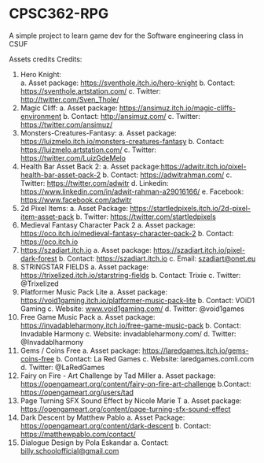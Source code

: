 # CPSC362-RPG
 A simple project to learn game dev for the Software engineering class in CSUF
 
 Assets credits
Credits:
1.	Hero Knight: 	
a.	Asset package: https://sventhole.itch.io/hero-knight
b.	Contact: https://sventhole.artstation.com/ 
c.	 Twitter: http://twitter.com/Sven_Thole/ 
2.	Magic Cliff: 
a.	Asset package: https://ansimuz.itch.io/magic-cliffs-environment
b.	Contact: http://ansimuz.com/ 
c.	 Twitter: https://twitter.com/ansimuz/ 
3.	Monsters-Creatures-Fantasy:
a.	Asset package: https://luizmelo.itch.io/monsters-creatures-fantasy
b.	Contact: https://luizmelo.artstation.com/ 
c.	Twitter: https://twitter.com/LuizGdeMelo
4.	Health Bar Asset Back 2:
a.	Asset package:https://adwitr.itch.io/pixel-health-bar-asset-pack-2
b.	Contact: https://adwitrahman.com/
c.	Twitter: https://twitter.com/adwitr
d.	Linkedin: https://www.linkedin.com/in/adwit-rahman-a29016166/
e.	Facebook: https://www.facebook.com/adwitr
5.	2d Pixel Items:
a.	Asset Package: https://startledpixels.itch.io/2d-pixel-item-asset-pack
b.	Twitter: https://twitter.com/startledpixels
6.	Medieval Fantasy Character Pack 2
a.	Asset package: https://oco.itch.io/medieval-fantasy-character-pack-2 
b.	Contact: https://oco.itch.io 
7.	https://szadiart.itch.io
a.	Asset package: https://szadiart.itch.io/pixel-dark-forest
b.	Contact: https://szadiart.itch.io 
c.	Email: szadiart@onet.eu 
8. STRINGSTAR FIELDS
a. Asset package: https://trixelized.itch.io/starstring-fields 
b. Contact: Trixie 
c. Twitter: @Trixelized  
8. Platformer Music Pack Lite
a. Asset package: https://void1gaming.itch.io/platformer-music-pack-lite 
b. Contact: VOiD1 Gaming
c. Website: www.void1gaming.com/
d. Twitter: @void1games
9. Free Game Music Pack
a. Asset package: https://invadableharmony.itch.io/free-game-music-pack 
b. Contact: Invadable Harmony 
c. Website: invadableharmony.com/ 
d. Twitter: @Invadablharmony 
10. Gems / Coins Free
a. Asset package: https://laredgames.itch.io/gems-coins-free 
b. Contact: La Red Games 
c. Website: laredgames.comli.com 
d. Twitter: @LaRedGames
11. Fairy on Fire - Art Challenge by Tad Miller
a. Asset package: https://opengameart.org/content/fairy-on-fire-art-challenge 
b.Contact: https://opengameart.org/users/tad 
12. Page Turning SFX Sound Effect by Nicole Marie T
a. Asset package: https://opengameart.org/content/page-turning-sfx-sound-effect 
13. Dark Descent by Matthew Pablo
a. Asset Package: https://opengameart.org/content/dark-descent 
b. Contact: https://matthewpablo.com/contact/ 
14. Dialogue Design by Pola Eskandar
a. Contact: billy.schoolofficial@gmail.com 
